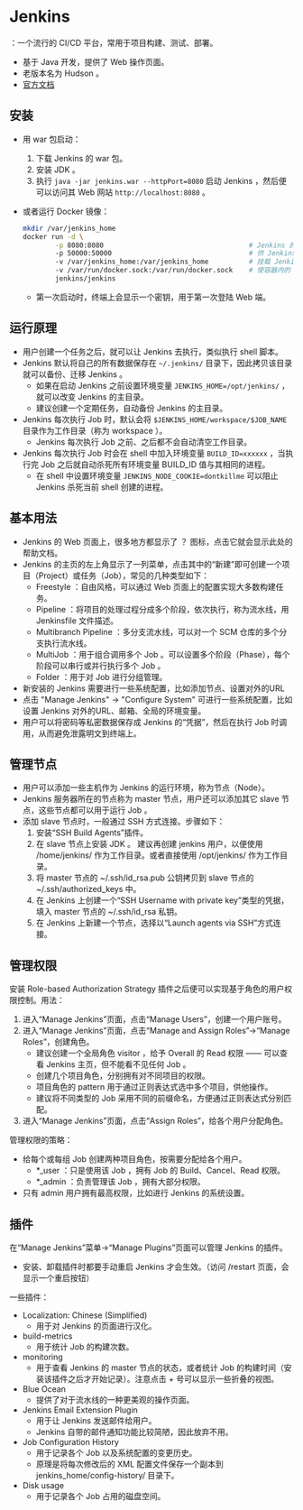 # Jenkins

：一个流行的 CI/CD 平台，常用于项目构建、测试、部署。
- 基于 Java 开发，提供了 Web 操作页面。
- 老版本名为 Hudson 。
- [官方文档](https://jenkins.io/zh/doc/)

## 安装

- 用 war 包启动：
  1. 下载 Jenkins 的 war 包。
  2. 安装 JDK 。
  3. 执行 `java -jar jenkins.war --httpPort=8080` 启动 Jenkins ，然后便可以访问其 Web 网站 `http://localhost:8080` 。

- 或者运行 Docker 镜像：
  ```sh
  mkdir /var/jenkins_home
  docker run -d \
          -p 8080:8080                                    # Jenkins 的 Web 端的访问端口
          -p 50000:50000                                  # 供 Jenkins 代理访问的端口
          -v /var/jenkins_home:/var/jenkins_home          # 挂载 Jenkins 的数据目录，从而可以随时重启 Jenkins 容器
          -v /var/run/docker.sock:/var/run/docker.sock    # 使容器内的 Jenkins 能与 docker daemon 通信
          jenkins/jenkins
  ```
  - 第一次启动时，终端上会显示一个密钥，用于第一次登陆 Web 端。

## 运行原理

- 用户创建一个任务之后，就可以让 Jenkins 去执行，类似执行 shell 脚本。
- Jenkins 默认将自己的所有数据保存在 `~/.jenkins/` 目录下，因此拷贝该目录就可以备份、迁移 Jenkins 。
  - 如果在启动 Jenkins 之前设置环境变量 `JENKINS_HOME=/opt/jenkins/` ，就可以改变 Jenkins 的主目录。
  - 建议创建一个定期任务，自动备份 Jenkins 的主目录。
- Jenkins 每次执行 Job 时，默认会将 `$JENKINS_HOME/workspace/$JOB_NAME` 目录作为工作目录（称为 workspace ）。
  - Jenkins 每次执行 Job 之前、之后都不会自动清空工作目录。
- Jenkins 每次执行 Job 时会在 shell 中加入环境变量 `BUILD_ID=xxxxxx` ，当执行完 Job 之后就自动杀死所有环境变量 BUILD_ID 值与其相同的进程。
  - 在 shell 中设置环境变量 `JENKINS_NODE_COOKIE=dontkillme` 可以阻止 Jenkins 杀死当前 shell 创建的进程。

## 基本用法

- Jenkins 的 Web 页面上，很多地方都显示了 ？ 图标，点击它就会显示此处的帮助文档。
- Jenkins 的主页的左上角显示了一列菜单，点击其中的“新建”即可创建一个项目（Project）或任务（Job），常见的几种类型如下：
  - Freestyle ：自由风格，可以通过 Web 页面上的配置实现大多数构建任务。
  - Pipeline ：将项目的处理过程分成多个阶段，依次执行，称为流水线，用 Jenkinsfile 文件描述。
  - Multibranch Pipeline ：多分支流水线，可以对一个 SCM 仓库的多个分支执行流水线。
  - MultiJob ：用于组合调用多个 Job 。可以设置多个阶段（Phase），每个阶段可以串行或并行执行多个 Job 。
  - Folder ：用于对 Job 进行分组管理。
- 新安装的 Jenkins 需要进行一些系统配置，比如添加节点、设置对外的URL
- 点击 "Manage Jenkins" -> "Configure System" 可进行一些系统配置，比如设置 Jenkins 对外的URL、邮箱、全局的环境变量。
- 用户可以将密码等私密数据保存成 Jenkins 的“凭据”，然后在执行 Job 时调用，从而避免泄露明文到终端上。

## 管理节点

- 用户可以添加一些主机作为 Jenkins 的运行环境，称为节点（Node）。
- Jenkins 服务器所在的节点称为 master 节点，用户还可以添加其它 slave 节点，这些节点都可以用于运行 Job 。
- 添加 slave 节点时，一般通过 SSH 方式连接。步骤如下：
  1. 安装“SSH Build Agents”插件。
  2. 在 slave 节点上安装 JDK 。
     建议再创建 jenkins 用户，以便使用 /home/jenkins/ 作为工作目录。或者直接使用 /opt/jenkins/ 作为工作目录。
  3. 将 master 节点的 ~/.ssh/id_rsa.pub 公钥拷贝到 slave 节点的 ~/.ssh/authorized_keys 中。
  4. 在 Jenkins 上创建一个“SSH Username with private key”类型的凭据，填入 master 节点的 ~/.ssh/id_rsa 私钥。
  5. 在 Jenkins 上新建一个节点，选择以“Launch agents via SSH”方式连接。

## 管理权限

安装 Role-based Authorization Strategy 插件之后便可以实现基于角色的用户权限控制。用法：
1. 进入“Manage Jenkins”页面，点击“Manage Users”，创建一个用户账号。
2. 进入“Manage Jenkins”页面，点击“Manage and Assign Roles”->“Manage Roles”，创建角色。
    - 建议创建一个全局角色 visitor ，给予 Overall 的 Read 权限 —— 可以查看 Jenkins 主页，但不能看不见任何 Job 。
    - 创建几个项目角色，分别拥有对不同项目的权限。
    - 项目角色的 pattern 用于通过正则表达式选中多个项目，供他操作。
    - 建议将不同类型的 Job 采用不同的前缀命名，方便通过正则表达式分别匹配。
3. 进入“Manage Jenkins”页面，点击“Assign Roles”，给各个用户分配角色。

管理权限的策略：
- 给每个或每组 Job 创建两种项目角色，按需要分配给各个用户。
  - *_user ：只是使用该 Job ，拥有 Job 的 Build、Cancel、Read 权限。
  - *_admin ：负责管理该 Job ，拥有大部分权限。
- 只有 admin 用户拥有最高权限，比如进行 Jenkins 的系统设置。

## 插件

在“Manage Jenkins”菜单->“Manage Plugins”页面可以管理 Jenkins 的插件。
- 安装、卸载插件时都要手动重启 Jenkins 才会生效。（访问 /restart 页面，会显示一个重启按钮）

一些插件：
- Localization: Chinese (Simplified)
  - 用于对 Jenkins 的页面进行汉化。
- build-metrics
  - 用于统计 Job 的构建次数。
- monitoring
  - 用于查看 Jenkins 的 master 节点的状态，或者统计 Job 的构建时间（安装该插件之后才开始记录）。注意点击 + 号可以显示一些折叠的视图。
- Blue Ocean
  - 提供了对于流水线的一种更美观的操作页面。
- Jenkins Email Extension Plugin
  - 用于让 Jenkins 发送邮件给用户。
  - Jenkins 自带的邮件通知功能比较简陋，因此放弃不用。
- Job Configuration History
  - 用于记录各个 Job 以及系统配置的变更历史。
  - 原理是将每次修改后的 XML 配置文件保存一个副本到 jenkins_home/config-history/ 目录下。
- Disk usage
  - 用于记录各个 Job 占用的磁盘空间。
